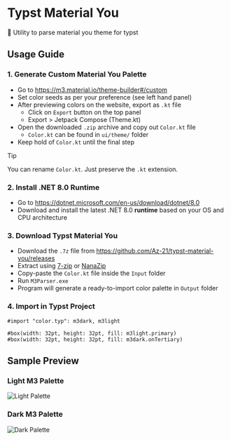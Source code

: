 # Typst Material You
🎨 Utility to parse material you theme for typst

## Usage Guide
### 1. Generate Custom Material You Palette
- Go to https://m3.material.io/theme-builder#/custom
- Set color seeds as per your preference (see left hand panel)
- After previewing colors on the website, export as `.kt` file
  - Click on `Export` button on the top panel
  - Export > Jetpack Compose (Theme.kt)
- Open the downloaded `.zip` archive and copy out `Color.kt` file
  - `Color.kt` can be found in `ui/theme/` folder
- Keep hold of `Color.kt` until the final step

> [!TIP]
> You can rename `Color.kt`. Just preserve the `.kt` extension.

### 2. Install .NET 8.0 Runtime
- Go to https://dotnet.microsoft.com/en-us/download/dotnet/8.0
- Download and install the latest .NET 8.0 **runtime** based on your OS and CPU architecture

### 3. Download Typst Material You
- Download the `.7z` file from https://github.com/Az-21/typst-material-you/releases
- Extract using [7-zip](https://www.7-zip.org/) or [NanaZip](https://github.com/M2Team/NanaZip/releases)
- Copy-paste the `Color.kt` file inside the `Input` folder
- Run `M3Parser.exe`
- Program will generate a ready-to-import color palette in `Output` folder

### 4. Import in Typst Project
```typst
#import "color.typ": m3dark, m3light

#box(width: 32pt, height: 32pt, fill: m3light.primary)
#box(width: 32pt, height: 32pt, fill: m3dark.onTertiary)
```

## Sample Preview
### Light M3 Palette
![Light Palette](https://ucarecdn.com/b2367c79-7209-4193-8e96-1d59974f1b31/typstm3light.jpeg)

### Dark M3 Palette
![Dark Palette](https://ucarecdn.com/8ad3887f-443e-40de-b6cf-b779f19e8d13/typstm3dark.jpeg)
